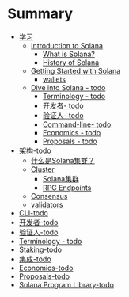 # Summary

- [学习]()
    - [Introduction to Solana]()
        - [What is Solana?](./learn/chapter_1.md)
        - [History of Solana](./learn/chapter_2.md)
    - [Getting Started with Solana]()
        - [wallets](./learn/chapter_3.md)
    - [Dive into Solana - todo]()
        - [Terminology - todo](./terminology.md)
        - [开发者- todo]()
        - [验证人- todo]()
        - [Command-line- todo]()
        - [Economics - todo]()
        - [Proposals - todo]()
- [架构-todo]()
    - [什么是Solana集群？](./architecture/what_is_solana_cluster.md)
    - [Cluster]()
        - [Solana集群](./architecture/solana_cluster.md)
        - [RPC Endpoints](./architecture/rpc_endpoints.md)
    - [Consensus]()
    - [validators]()
- [CLI-todo]()
- [开发者-todo]()
- [验证人-todo]()
- [Terminology - todo](./terminology.md)
- [Staking-todo]()
- [集成-todo]()
- [Economics-todo]()
- [Proposals-todo]()
- [Solana Program Library-todo]()
